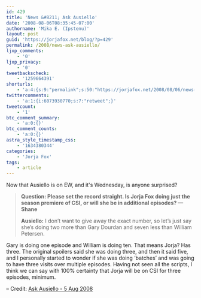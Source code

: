 ```yaml
---
id: 429
title: 'News &#8211; Ask Ausiello'
date: '2008-08-06T08:35:45-07:00'
authorname: 'Mika E. (Ipstenu)'
layout: post
guid: 'https://jorjafox.net/blog/?p=429'
permalink: /2008/news-ask-ausiello/
ljxp_comments:
    - '0'
ljxp_privacy:
    - '0'
tweetbackscheck:
    - '1259664391'
shorturls:
    - 'a:4:{s:9:"permalink";s:50:"https://jorjafox.net/2008/08/06/news-ask-ausiello/";s:7:"tinyurl";s:25:"http://tinyurl.com/n4jpjf";s:4:"isgd";s:18:"http://is.gd/53RbQ";s:5:"bitly";s:20:"http://bit.ly/5rl7yN";}'
twittercomments:
    - 'a:1:{i:6073930770;s:7:"retweet";}'
tweetcount:
    - '1'
btc_comment_summary:
    - 'a:0:{}'
btc_comment_counts:
    - 'a:0:{}'
astra_style_timestamp_css:
    - '1634380344'
categories:
    - 'Jorja Fox'
tags:
    - article
---
```


Now that Ausiello is on EW, and it's Wednesday, is anyone surprised?

<blockquote><b>Question: Please set the record straight. Is Jorja Fox doing just the season premiere of CSI, or will she be in additional episodes?  — Shane</b>

<b>Ausiello:</b> I don’t want to give away the exact number, so let’s just say she’s doing two more than Gary Dourdan and seven less than William Petersen.</blockquote>

Gary is doing one episode and William is doing ten. That means Jorja? Has three. The original spoilers said she was doing three, and then it said five, and I personally started to wonder if she was doing ‘batches’ and was going to have three visits over multiple episodes. Having not seen all the scripts, I think we can say with 100% certainty that Jorja will be on CSI for three episodes, minimum.

– Credit: <a href="http://ausiellofiles.ew.com/2008/08/ask-ausiello-sp.html">Ask Ausiello - 5 Aug 2008</a>
